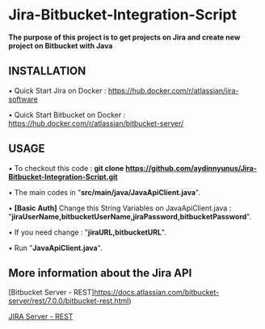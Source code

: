 # Jira-Bitbucket-Integration-Script

**The purpose of this project is to get projects on Jira and create new project on Bitbucket with Java**

## INSTALLATION

• Quick Start Jira on Docker : https://hub.docker.com/r/atlassian/jira-software

• Quick Start Bitbucket on Docker : https://hub.docker.com/r/atlassian/bitbucket-server/

## USAGE

• To checkout this code : **git clone https://github.com/aydinnyunus/Jira-Bitbucket-Integration-Script.git**

• The main codes in "**src/main/java/JavaApiClient.java**".

• **[Basic Auth]** Change this String Variables on JavaApiClient.java : 
"**jiraUserName,bitbucketUserName,jiraPassword,bitbucketPassword**".

• If you need change : "**jiraURL,bitbucketURL**".

• Run "**JavaApiClient.java**".

## More information about the Jira API

[Bitbucket Server - REST]https://docs.atlassian.com/bitbucket-server/rest/7.0.0/bitbucket-rest.html)

[JIRA Server - REST ](https://docs.atlassian.com/software/jira/docs/api/REST/7.6.1/)











